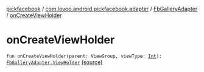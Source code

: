 [pickfacebook](../../index.md) / [com.lovoo.android.pickfacebook.adapter](../index.md) / [FbGalleryAdapter](index.md) / [onCreateViewHolder](./on-create-view-holder.md)

# onCreateViewHolder

`fun onCreateViewHolder(parent: ViewGroup, viewType: `[`Int`](https://kotlinlang.org/api/latest/jvm/stdlib/kotlin/-int/index.html)`): `[`FbGalleryAdapter.ViewHolder`](-view-holder/index.md) [(source)](https://github.com/lovoo/android-pickpic/blob/master/pickfacebook/src/main/kotlin/com/lovoo/android/pickfacebook/adapter/FbGalleryAdapter.kt#L41)